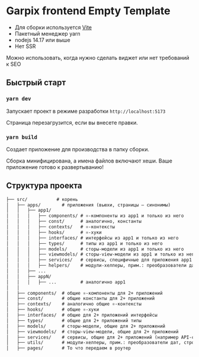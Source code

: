 # Garpix frontend Empty Template

- Для сборки используется [Vite](https://vitejs.dev)
- Пакетный менеджер yarn
- nodejs 14.17 или выше
- Нет SSR

Можно использовать, когда нужно сделать виджет или нет требований к SEO

## Быстрый старт

### `yarn dev`

Запускает проект в режиме разработки `http://localhost:5173`

Страница перезагрузится, если вы внесете правки.

### `yarn build`

Создает приложение для производства в папку сборки.

Сборка минифицирована, а имена файлов включают хеши.
Ваше приложение готово к развертыванию!

## Структура проекта

```markdown
├── src/           # корень
│   ├── apps/        # приложения (вьюхи, страницы — синонимы)
│   │   ├── app1/
│   │   │   ├── components/ # ⚛️-компоненты из app1 и только из него
│   │   │   ├── const/      # аналогично, константы
│   │   │   ├── contexts/   # ⚛️-контексты
│   │   │   ├── hooks/      # ⚛️-хуки
│   │   │   ├── interfaces/ # интерфейсы из app1 и только из него
│   │   │   ├── types/      # типы из app1 и только из него
│   │   │   ├── models/     # сторы-модели из app1 и только из него
│   │   │   ├── viewmodels/ # сторы-view-модели из app1 и только из него
│   │   │   ├── services/   # сервисы, специфичные для приложения app1 (api-сервисы лучше всегда класть в общий уровень)
│   │   │   ├── helpers/    # модули-хелперы, прим.: преобразователи дат, строк и т.п.
│   │   ├── ...
│   │   ├── appN/
│   │   │   ├── ...         # аналогично app1
│   │
│   ├── components/  # общие ⚛️-компоненты для 2+ приложений
│   ├── const/       # общие константы для 2+ приложений
│   ├── contexts/    # аналогично общие ⚛️-контексты
│   ├── hooks/       # общие ⚛️-хуки
│   ├── interfaces/  # общие для 2+ приложений интерфейсы
│   ├── types/       # общие для 2+ приложений типы
│   ├── models/      # сторы-модели, общие для 2+ приложений
│   ├── viewmodels/  # сторы-view-модели, общие для 2+ приложений
│   ├── services/    # сервисы, общие для 2+ приложений (например API-сервисы или синглтоны)
│   ├── utils/       # модули-хелперы, прим.: преобразователи дат, строк и т.п., общие для 2+ приложений
│   ├── pages/       # То что передаем в роутер
```
